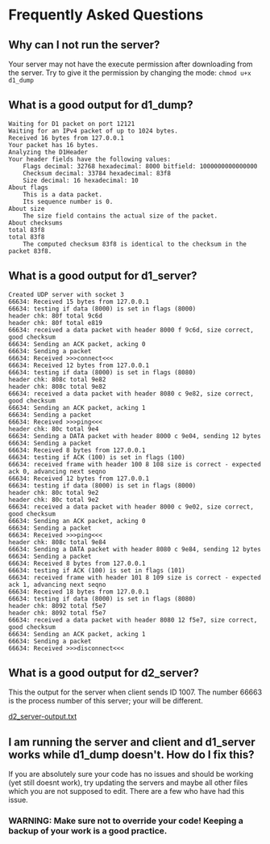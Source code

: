 # Frequently Asked Questions

## Why can I not run the server?

Your server may not have the execute permission after downloading from the server. Try to give it the permission by changing the mode:
```chmod u+x d1_dump```


## What is a good output for d1_dump?

```
Waiting for D1 packet on port 12121
Waiting for an IPv4 packet of up to 1024 bytes.
Received 16 bytes from 127.0.0.1
Your packet has 16 bytes.
Analyzing the D1Header
Your header fields have the following values:
    Flags decimal: 32768 hexadecimal: 8000 bitfield: 1000000000000000
    Checksum decimal: 33784 hexadecimal: 83f8
    Size decimal: 16 hexadecimal: 10
About flags
    This is a data packet.
    Its sequence number is 0.
About size
    The size field contains the actual size of the packet.
About checksums
total 83f8
total 83f8
    The computed checksum 83f8 is identical to the checksum in the packet 83f8.
```

## What is a good output for d1_server?

```
Created UDP server with socket 3
66634: Received 15 bytes from 127.0.0.1
66634: testing if data (8000) is set in flags (8000)
header chk: 80f total 9c6d
header chk: 80f total e819
66634: received a data packet with header 8000 f 9c6d, size correct, good checksum
66634: Sending an ACK packet, acking 0
66634: Sending a packet
66634: Received >>>connect<<<
66634: Received 12 bytes from 127.0.0.1
66634: testing if data (8000) is set in flags (8080)
header chk: 808c total 9e82
header chk: 808c total 9e82
66634: received a data packet with header 8080 c 9e82, size correct, good checksum
66634: Sending an ACK packet, acking 1
66634: Sending a packet
66634: Received >>>ping<<<
header chk: 80c total 9e4
66634: Sending a DATA packet with header 8000 c 9e04, sending 12 bytes
66634: Sending a packet
66634: Received 8 bytes from 127.0.0.1
66634: testing if ACK (100) is set in flags (100)
66634: received frame with header 100 8 108 size is correct - expected ack 0, advancing next seqno
66634: Received 12 bytes from 127.0.0.1
66634: testing if data (8000) is set in flags (8000)
header chk: 80c total 9e2
header chk: 80c total 9e2
66634: received a data packet with header 8000 c 9e02, size correct, good checksum
66634: Sending an ACK packet, acking 0
66634: Sending a packet
66634: Received >>>ping<<<
header chk: 808c total 9e84
66634: Sending a DATA packet with header 8080 c 9e84, sending 12 bytes
66634: Sending a packet
66634: Received 8 bytes from 127.0.0.1
66634: testing if ACK (100) is set in flags (101)
66634: received frame with header 101 8 109 size is correct - expected ack 1, advancing next seqno
66634: Received 18 bytes from 127.0.0.1
66634: testing if data (8000) is set in flags (8080)
header chk: 8092 total f5e7
header chk: 8092 total f5e7
66634: received a data packet with header 8080 12 f5e7, size correct, good checksum
66634: Sending an ACK packet, acking 1
66634: Sending a packet
66634: Received >>>disconnect<<<
```

## What is a good output for d2_server?

This the output for the server when client sends ID 1007. The number 66663 is the process number of this server; your will be different.

[d2_server-output.txt](d2_server-output.txt)

## I am running the server and client and d1_server works while d1_dump doesn't. How do I fix this?

If you are absolutely sure your code has no issues and should be working (yet still doesnt work), try updating the servers and maybe all other files which you are not supposed to edit. There are a few who have had this issue.

### WARNING: Make sure not to override your code! Keeping a backup of your work is a good practice.
